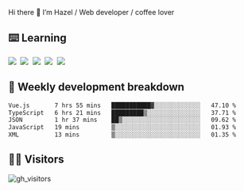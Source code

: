 
Hi there 👋 I’m Hazel / Web developer / coffee lover

## ⌨️ Learning

<samp>
 <a href="https://github.com/vuejs/core"><img src="https://api.iconify.design/logos:vue.svg" /></a>
  <a href="https://github.com/vuejs/core"><img src="https://api.iconify.design/logos:react.svg" /></a>
  <a href="https://github.com/vitejs/vite"><img src="https://api.iconify.design/logos:vitejs.svg" /></a>
  <a href="https://github.com/microsoft/TypeScript"><img src="https://api.iconify.design/logos:typescript-icon.svg" /></a> 
  <a href="https://github.com/unocss/unocss"><img src="https://api.iconify.design/logos:unocss.svg" /></a>
  

</samp>


## 🦀 Weekly development breakdown

<!--START_SECTION:waka-->

```txt
Vue.js       7 hrs 55 mins   ███████████▓░░░░░░░░░░░░░   47.10 %
TypeScript   6 hrs 21 mins   █████████▒░░░░░░░░░░░░░░░   37.71 %
JSON         1 hr 37 mins    ██▒░░░░░░░░░░░░░░░░░░░░░░   09.62 %
JavaScript   19 mins         ▒░░░░░░░░░░░░░░░░░░░░░░░░   01.93 %
XML          13 mins         ▒░░░░░░░░░░░░░░░░░░░░░░░░   01.35 %
```

<!--END_SECTION:waka-->
## 👬🏻 Visitors

![gh_visitors](https://profile-counter.glitch.me/Hazel-Lin/count.svg)

